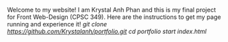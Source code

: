 Welcome to my website! I am Krystal Anh Phan and this is my final project for Front Web-Design (CPSC 349). 
Here are the instructions to get my page running and experience it!
*git clone https://github.com/Krystalanh/portfolio.git*
*cd portfolio*
*start index.html*